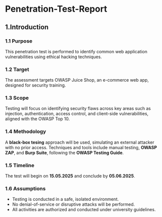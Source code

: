 # Penetration-Test-Report

## 1.Introduction

### 1.1 Purpose

This penetration test is performed to identify common web application vulnerabilities using
ethical hacking techniques.

### 1.2 Target
The assessment targets OWASP Juice Shop, an e-commerce web app, designed for security training.

### 1.3 Scope
Testing will focus on identifying security flaws across key areas such as injection, authentication, access control, and client-side vulnerabilities,
aligned with the OWASP Top 10.

### 1.4 Methodology
A **black-box tesing** approach will be used, simulating an external attacker with no prior access. Techniques and tools include manual testing, **OWASP ZAP**, and **Burp Suite**, following the **OWASP Testing Guide**.

### 1.5 Timeline
The test will begin on **15.05.2025** and conclude by **05.06.2025**.

### 1.6 Assumptions
- Testing is conducted in a safe, isolated environment.
- No denial-of-service or disruptive attacks will be performed.
- All activities are authorized and conducted under university guidelines.

